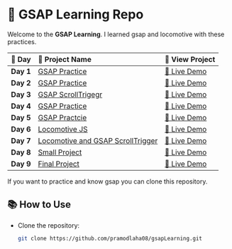 # 🚀 GSAP Learning Repo

Welcome to the **GSAP Learning**. I learned gsap and locomotive with these practices. 

| 📅 **Day** | 📝 **Project Name** | 🔗 **View Project** |
|:---------:|:-------------------|:-------------------|
| **Day 1** | [GSAP Practice](./Practice1) | [🔗 Live Demo](https://pramodlaha08.github.io/gsapLearning/Practice1) |
| **Day 2** | [GSAP Practice](./Practice2) | [🔗 Live Demo](https://pramodlaha08.github.io/gsapLearning/Practice2) |
| **Day 3** | [GSAP ScrollTrigegr](./Practice3_ScrollTriggers) | [🔗 Live Demo](https://pramodlaha08.github.io/gsapLearning/Practice3_ScrollTriggers) |
| **Day 4** | [GSAP Practice](./Practice4) | [🔗 Live Demo](https://pramodlaha08.github.io/gsapLearning/Practice4) |
| **Day 5** | [GSAP Practcie](./Practice5) | [🔗 Live Demo](https://pramodlaha08.github.io/gsapLearning/Practice5) |
| **Day 6** | [Locomotive JS](./Practice6_Locomotive) | [🔗 Live Demo](https://pramodlaha08.github.io/gsapLearning/Practice6_Locomotive) |
| **Day 7** | [Locomotive and GSAP ScrollTrigger](./Practice7_locomotiveAndScrollTrigger) | [🔗 Live Demo](https://pramodlaha08.github.io/gsapLearning/Practice7_locomotiveAndScrollTrigger) |
| **Day 8** | [Small Project](./Practice8) | [🔗 Live Demo](https://pramodlaha08.github.io/gsapLearning/Practice8) |
| **Day 9** | [Final Project](./Practice9_FinalProject) | [🔗 Live Demo](https://pramodlaha08.github.io/gsapLearning/Practice9_FinalProject) |


If you want to practice and know gsap you can clone this repository.

## 📚 How to Use
- Clone the repository:
  ```bash
  git clone https://github.com/pramodlaha08/gsapLearning.git